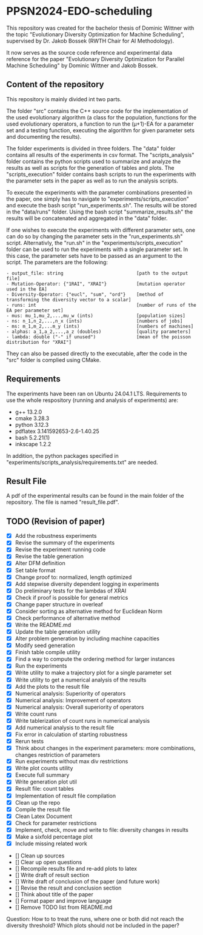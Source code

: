 # PPSN2024-EDO-scheduling

This repository was created for the bachelor thesis of Dominic Wittner with the topic "Evolutionary Diversity Optimization for Machine Scheduling", supervised by Dr. Jakob Bossek (RWTH Chair for AI Methodology).

It now serves as the source code reference and experimental data reference for the paper "Evolutionary Diversity Optimization for Parallel Machine Scheduling" by Dominic Wittner and Jakob Bossek.

## Content of the repository

This repository is mainly divided int two parts. 

The folder "src" contains the C++ source code for the implementation of the used evolutionary algorithm (a class for the population, functions for the used evolutionary operators, a function to run the (µ+1)-EA for a parameter set and a testing function, executing the algorithm for given parameter sets and documenting the results).

The folder experiments is divided in three folders. The "data" folder contains all results of the experiments in csv format. The "scripts_analysis" folder contains the python scripts used to summarize and analyze the results as well as scripts for the generation of tables and plots. The "scripts_execution" folder contains bash scripts to run the experiments with the parameter sets in the paper as well as to run the analysis scripts.

To execute the experiments with the parameter combinations presented in the paper, one simply has to navigate to "experiments/scripts_execution" and execute the bash script "run_experiments.sh". The results will be stored in the "data/runs" folder. Using the bash script "summarize_results.sh" the results will be concatenated and aggregated in the "data" folder.

If one wishes to execute the experiments with different parameter sets, one can do so by changing the parameter sets in the "run_experiments.sh" script. Alternativly, the "run.sh" in the "experiments/scripts_execution" folder can be used to run the experiments with a single parameter set. In this case, the parameter sets have to be passed as an argument to the script. The parameters are the following:

    - output_file: string                           [path to the output file]
    - Mutation-Operator: {"1RAI", "XRAI"}           [mutation operator used in the EA]
    - Diversity-Operator: {"eucl", "sum", "ord"}    [method of transforming the diversity vector to a scalar]
    - runs: int                                     [number of runs of the EA per parameter set]
    - mus: mu_1,mu_2,...,mu_w (ints)                [population sizes]
    - ns: n_1,n_2,...,n_x (ints)                    [numbers of jobs]
    - ms: m_1,m_2,...m_y (ints)                     [numbers of machines]
    - alphas: a_1,a_2,...,a_z (doubles)             [quality parameters]
    - lambda: double ("-" if unused")               [mean of the poisson distribution for "XRAI"]

They can also be passed directly to the executable, after the code in the "src" folder is complied using CMake.

## Requirements

The experiments have been ran on Ubuntu 24.04.1 LTS.
Requirements to use the whole respository (running and analysis of experiments) are:

- g++ 13.2.0
- cmake 3.28.3
- python 3.12.3
- pdflatex 3.141592653-2.6-1.40.25
- bash 5.2.21(1)
- inkscape 1.2.2

In addition, the python packages specified in "experiments/scripts_analysis/requirements.txt" are needed.

## Result File
A pdf of the experimental results can be found in the main folder of the repository. The file is named "result_file.pdf".

## TODO (Revision of paper)

- [x] Add the robustness experiments
- [x] Revise the summary of the experiments
- [x] Revise the experiment running code
- [x] Revise the table generation
- [x] Alter DFM definition
- [x] Set table format
- [x] Change proof to: normalized, length optimized
- [x] Add stepwise diversity dependent logging in experiments
- [x] Do preliminary tests for the lambdas of XRAI
- [x] Check if proof is possible for general metrics
- [x] Change paper structure in overleaf
- [x] Consider sorting as alternative method for Euclidean Norm
- [x] Check performance of alternative method
- [x] Write the README.md
- [x] Update the table generation utility
- [x] Alter problem generation by including machine capacities
- [x] Modify seed generation
- [x] Finish table compile utility
- [x] Find a way to compute the ordering method for larger instances
- [x] Run the experiments
- [x] Write utility to make a trajectory plot for a single parameter set
- [x] Write utility to get a numerical analysis of the results
- [x] Add the plots to the result file
- [x] Numerical analysis: Superiority of operators
- [x] Numerical analysis: Improvement of operators
- [x] Numerical analysis: Overall superiority of operators
- [x] Write count runs
- [x] Write tablerization of count runs in numerical analysis
- [x] Add numerical analysis to the result file
- [x] Fix error in calculation of starting robustness
- [x] Rerun tests
- [x] Think about changes in the experiment parameters: more combinations, changes restriction of parameters
- [x] Run experiments without max div restrictions
- [x] Write plot counts utility
- [x] Execute full summary
- [x] Write generation plot util
- [x] Result file: count tables
- [x] Implementation of result file compilation
- [x] Clean up the repo
- [x] Compile the result file
- [x] Clean Latex Document
- [x] Check for parameter restrictions
- [x] Implement, check, move and write to file: diversity changes in results
- [x] Make a sixfold percentage plot
- [x] Include missing related work
- [] Clean up sources
- [] Clear up open questions
- [] Recompile results file and re-add plots to latex
- [] Write draft of result section
- [] Write draft of conclusion of the paper (and future work)
- [] Revise the result and conclusion section
- [] Think about title of the paper
- [] Format paper and improve language
- [] Remove TODO list from README.md

Question:
How to to treat the runs, where one or both did not reach the diversity threshold?
Which plots should not be included in the paper?